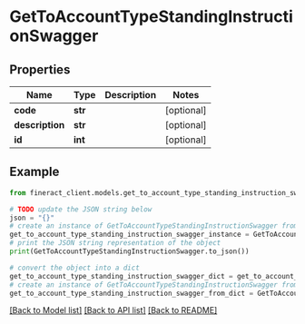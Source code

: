 # GetToAccountTypeStandingInstructionSwagger


## Properties

Name | Type | Description | Notes
------------ | ------------- | ------------- | -------------
**code** | **str** |  | [optional] 
**description** | **str** |  | [optional] 
**id** | **int** |  | [optional] 

## Example

```python
from fineract_client.models.get_to_account_type_standing_instruction_swagger import GetToAccountTypeStandingInstructionSwagger

# TODO update the JSON string below
json = "{}"
# create an instance of GetToAccountTypeStandingInstructionSwagger from a JSON string
get_to_account_type_standing_instruction_swagger_instance = GetToAccountTypeStandingInstructionSwagger.from_json(json)
# print the JSON string representation of the object
print(GetToAccountTypeStandingInstructionSwagger.to_json())

# convert the object into a dict
get_to_account_type_standing_instruction_swagger_dict = get_to_account_type_standing_instruction_swagger_instance.to_dict()
# create an instance of GetToAccountTypeStandingInstructionSwagger from a dict
get_to_account_type_standing_instruction_swagger_from_dict = GetToAccountTypeStandingInstructionSwagger.from_dict(get_to_account_type_standing_instruction_swagger_dict)
```
[[Back to Model list]](../README.md#documentation-for-models) [[Back to API list]](../README.md#documentation-for-api-endpoints) [[Back to README]](../README.md)



